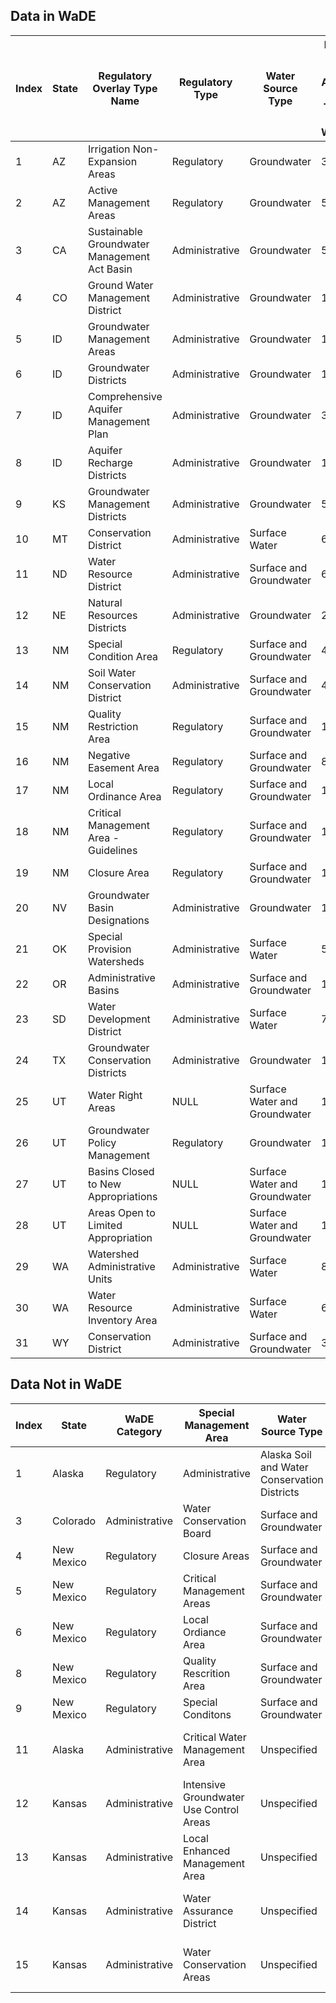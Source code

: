## Data in WaDE
Index	|	State	|	Regulatory Overlay Type Name	|	Regulatory Type	|	Water Source Type	|	Num of Reg Areas per Type in WaDE
-------------	|	-------------	|	-------------	|	-------------	|	-------------	|	-------------
1	|	AZ	|	Irrigation Non-Expansion Areas	|	Regulatory	|	Groundwater	|	3
2	|	AZ	|	Active Management Areas	|	Regulatory	|	Groundwater	|	5
3	|	CA	|	Sustainable Groundwater Management Act Basin	|	Administrative	|	Groundwater	|	505
4	|	CO	|	Ground Water Management District	|	Administrative	|	Groundwater	|	13
5	|	ID	|	Groundwater Management Areas	|	Administrative	|	Groundwater	|	12
6	|	ID	|	Groundwater Districts	|	Administrative	|	Groundwater	|	13
7	|	ID	|	Comprehensive Aquifer Management Plan	|	Administrative	|	Groundwater	|	3
8	|	ID	|	Aquifer Recharge Districts	|	Administrative	|	Groundwater	|	1
9	|	KS	|	Groundwater Management Districts	|	Administrative	|	Groundwater	|	5
10	|	MT	|	Conservation District	|	Administrative	|	Surface Water	|	6
11	|	ND	|	Water Resource District	|	Administrative	|	Surface and Groundwater	|	63
12	|	NE	|	Natural Resources Districts	|	Administrative	|	Groundwater	|	23
13	|	NM	|	Special Condition Area	|	Regulatory	|	Surface and Groundwater	|	4
14	|	NM	|	Soil Water Conservation District	|	Administrative	|	Surface and Groundwater	|	47
15	|	NM	|	Quality Restriction Area	|	Regulatory	|	Surface and Groundwater	|	16
16	|	NM	|	Negative Easement Area	|	Regulatory	|	Surface and Groundwater	|	87
17	|	NM	|	Local Ordinance Area	|	Regulatory	|	Surface and Groundwater	|	13
18	|	NM	|	Critical Management Area - Guidelines	|	Regulatory	|	Surface and Groundwater	|	15
19	|	NM	|	Closure Area	|	Regulatory	|	Surface and Groundwater	|	10
20	|	NV	|	Groundwater Basin Designations	|	Administrative	|	Groundwater	|	123
21	|	OK	|	Special Provision Watersheds	|	Administrative	|	Surface Water	|	5
22	|	OR	|	Administrative Basins	|	Administrative	|	Surface and Groundwater	|	18
23	|	SD	|	Water Development District	|	Administrative	|	Surface Water	|	7
24	|	TX	|	Groundwater Conservation Districts	|	Administrative	|	Groundwater	|	100
25	|	UT	|	Water Right Areas	|	NULL	|	Surface Water and Groundwater	|	1
26	|	UT	|	Groundwater Policy Management	|	Regulatory	|	Groundwater	|	1
27	|	UT	|	Basins Closed to New Appropriations	|	NULL	|	Surface Water and Groundwater	|	1
28	|	UT	|	Areas Open to Limited Appropriation	|	NULL	|	Surface Water and Groundwater	|	1
29	|	WA	|	Watershed Administrative Units	|	Administrative	|	Surface Water	|	846
30	|	WA	|	Water Resource Inventory Area	|	Administrative	|	Surface Water	|	62
31	|	WY	|	Conservation District	|	Administrative	|	Surface and Groundwater	|	34



## Data Not in WaDE
Index	|	State	|	WaDE Category	|	Special Management Area	|	Water Source Type	|	WaDE Mapping Status
-------------	|	-------------	|	-------------	|	-------------	|	-------------	|	-------------
1	|	Alaska	|	Regulatory	|	Administrative	|	Alaska Soil and Water Conservation Districts	|	To be imported
3	|	Colorado	|	Administrative	|	Water Conservation Board	|	Surface and Groundwater	|	To be imported
4	|	New Mexico	|	Regulatory	|	Closure Areas	|	Surface and Groundwater	|	To be imported
5	|	New Mexico	|	Regulatory	|	Critical Management Areas	|	Surface and Groundwater	|	To be imported
6	|	New Mexico	|	Regulatory	|	Local Ordiance Area	|	Surface and Groundwater	|	To be imported
8	|	New Mexico	|	Regulatory	|	Quality Rescrition Area	|	Surface and Groundwater	|	To be imported
9	|	New Mexico	|	Regulatory	|	Special Conditons	|	Surface and Groundwater	|	To be imported
11	|	Alaska	|	Administrative	|	Critical Water Management Area	|	Unspecified	|	Unavailable or identified incomplete
12	|	Kansas	|	Administrative	|	Intensive Groundwater Use Control Areas	|	Unspecified	|	Unavailable or identified incomplete
13	|	Kansas	|	Administrative	|	Local Enhanced Management Area	|	Unspecified	|	Unavailable or identified incomplete
14	|	Kansas	|	Administrative	|	Water Assurance District	|	Unspecified	|	Unavailable or identified incomplete
15	|	Kansas	|	Administrative	|	Water Conservation Areas	|	Unspecified	|	Unavailable or identified incomplete






